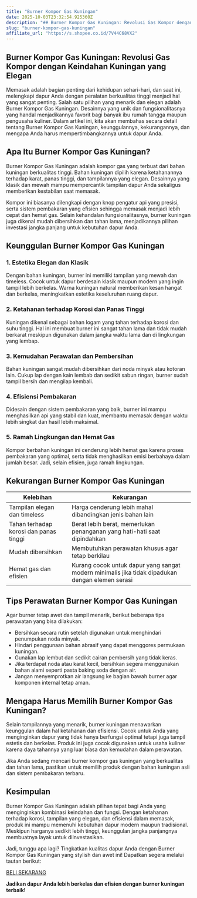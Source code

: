```yaml
---
title: "Burner Kompor Gas Kuningan"
date: 2025-10-03T23:32:54.925360Z
description: "## Burner Kompor Gas Kuningan: Revolusi Gas Kompor dengan Keindahan Kuningan yang Elegan..."
slug: "burner-kompor-gas-kuningan"
affiliate_url: "https://s.shopee.co.id/7V44C68VX2"
---
```

## Burner Kompor Gas Kuningan: Revolusi Gas Kompor dengan Keindahan Kuningan yang Elegan

Memasak adalah bagian penting dari kehidupan sehari-hari, dan saat ini, melengkapi dapur Anda dengan peralatan berkualitas tinggi menjadi hal yang sangat penting. Salah satu pilihan yang menarik dan elegan adalah Burner Kompor Gas Kuningan. Desainnya yang unik dan fungsionalitasnya yang handal menjadikannya favorit bagi banyak ibu rumah tangga maupun pengusaha kuliner. Dalam artikel ini, kita akan membahas secara detail tentang Burner Kompor Gas Kuningan, keunggulannya, kekurangannya, dan mengapa Anda harus mempertimbangkannya untuk dapur Anda.

## Apa Itu Burner Kompor Gas Kuningan?

Burner Kompor Gas Kuningan adalah kompor gas yang terbuat dari bahan kuningan berkualitas tinggi. Bahan kuningan dipilih karena ketahanannya terhadap karat, panas tinggi, dan tampilannya yang elegan. Desainnya yang klasik dan mewah mampu mempercantik tampilan dapur Anda sekaligus memberikan kestabilan saat memasak.

Kompor ini biasanya dilengkapi dengan knop pengatur api yang presisi, serta sistem pembakaran yang efisien sehingga memasak menjadi lebih cepat dan hemat gas. Selain kehandalan fungsionalitasnya, burner kuningan juga dikenal mudah dibersihkan dan tahan lama, menjadikannya pilihan investasi jangka panjang untuk kebutuhan dapur Anda.

## Keunggulan Burner Kompor Gas Kuningan

### 1. Estetika Elegan dan Klasik

Dengan bahan kuningan, burner ini memiliki tampilan yang mewah dan timeless. Cocok untuk dapur berdesain klasik maupun modern yang ingin tampil lebih berkelas. Warna kuningan natural memberikan kesan hangat dan berkelas, meningkatkan estetika keseluruhan ruang dapur.

### 2. Ketahanan terhadap Korosi dan Panas Tinggi

Kuningan dikenal sebagai bahan logam yang tahan terhadap korosi dan suhu tinggi. Hal ini membuat burner ini sangat tahan lama dan tidak mudah berkarat meskipun digunakan dalam jangka waktu lama dan di lingkungan yang lembap.

### 3. Kemudahan Perawatan dan Pembersihan

Bahan kuningan sangat mudah dibersihkan dari noda minyak atau kotoran lain. Cukup lap dengan kain lembab dan sedikit sabun ringan, burner sudah tampil bersih dan mengilap kembali.

### 4. Efisiensi Pembakaran

Didesain dengan sistem pembakaran yang baik, burner ini mampu menghasilkan api yang stabil dan kuat, membantu memasak dengan waktu lebih singkat dan hasil lebih maksimal.

### 5. Ramah Lingkungan dan Hemat Gas

Kompor berbahan kuningan ini cenderung lebih hemat gas karena proses pembakaran yang optimal, serta tidak menghasilkan emisi berbahaya dalam jumlah besar. Jadi, selain efisien, juga ramah lingkungan.

## Kekurangan Burner Kompor Gas Kuningan

| Kelebihan | Kekurangan |
|------------|--------------|
| Tampilan elegan dan timeless | Harga cenderung lebih mahal dibandingkan jenis bahan lain |
| Tahan terhadap korosi dan panas tinggi | Berat lebih berat, memerlukan penanganan yang hati-hati saat dipindahkan |
| Mudah dibersihkan | Membutuhkan perawatan khusus agar tetap berkilau |
| Hemat gas dan efisien | Kurang cocok untuk dapur yang sangat modern minimalis jika tidak dipadukan dengan elemen serasi |

## Tips Perawatan Burner Kompor Gas Kuningan

Agar burner tetap awet dan tampil menarik, berikut beberapa tips perawatan yang bisa dilakukan:

- Bersihkan secara rutin setelah digunakan untuk menghindari penumpukan noda minyak.
- Hindari penggunaan bahan abrasif yang dapat menggores permukaan kuningan.
- Gunakan lap lembut dan sedikit cairan pembersih yang tidak keras.
- Jika terdapat noda atau karat kecil, bersihkan segera menggunakan bahan alami seperti pasta baking soda dengan air.
- Jangan menyemprotkan air langsung ke bagian bawah burner agar komponen internal tetap aman.

## Mengapa Harus Memilih Burner Kompor Gas Kuningan?

Selain tampilannya yang menarik, burner kuningan menawarkan keunggulan dalam hal ketahanan dan efisiensi. Cocok untuk Anda yang menginginkan dapur yang tidak hanya berfungsi optimal tetapi juga tampil estetis dan berkelas. Produk ini juga cocok digunakan untuk usaha kuliner karena daya tahannya yang luar biasa dan kemudahan dalam perawatan.

Jika Anda sedang mencari burner kompor gas kuningan yang berkualitas dan tahan lama, pastikan untuk memilih produk dengan bahan kuningan asli dan sistem pembakaran terbaru.

## Kesimpulan

Burner Kompor Gas Kuningan adalah pilihan tepat bagi Anda yang menginginkan kombinasi keindahan dan fungsi. Dengan ketahanan terhadap korosi, tampilan yang elegan, dan efisiensi dalam memasak, produk ini mampu memenuhi kebutuhan dapur modern maupun tradisional. Meskipun harganya sedikit lebih tinggi, keunggulan jangka panjangnya membuatnya layak untuk diinvestasikan.

Jadi, tunggu apa lagi? Tingkatkan kualitas dapur Anda dengan Burner Kompor Gas Kuningan yang stylish dan awet ini! Dapatkan segera melalui tautan berikut:

[BELI SEKARANG](https://s.shopee.co.id/7V44C68VX2)

**Jadikan dapur Anda lebih berkelas dan efisien dengan burner kuningan terbaik!**